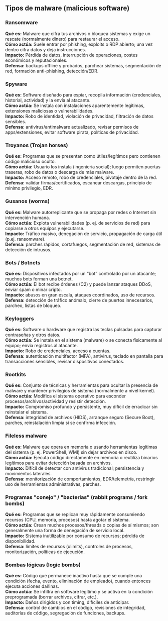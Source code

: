 ## __Tipos de malware__ (malicious software)
### Ransomware
**Qué es:** Malware que cifra tus archivos o bloquea sistemas y exige un rescate (normalmente dinero) para restaurar el acceso.  
**Cómo actúa:** Suele entrar por phishing, exploits o RDP abierto; una vez dentro cifra datos y deja instrucciones.  
**Impacto:** Pérdida de datos, interrupción de operaciones, costes económicos y reputacionales.  
**Defensa:** backups offline y probados, parchear sistemas, segmentación de red, formación anti-phishing, detección/EDR.

### Spyware
**Qué es:** Software diseñado para espiar, recopila información (credenciales, historial, actividad) y la envía al atacante.  
**Cómo actúa:** Se instala con instalaciones aparentemente legítimas, extensiones maliciosas o vulnerabilidades.  
**Impacto:** Robo de identidad, violación de privacidad, filtración de datos sensibles.  
**Defensa:** antivirus/antimalware actualizado, revisar permisos de apps/extensiones, evitar software pirata, políticas de privacidad.

### Troyanos (Trojan horses)
**Qué es:** Programas que se presentan como útiles/legítimos pero contienen código malicioso oculto.  
**Cómo actúa:** Usuario los instala (ingeniería social); luego permiten puertas traseras, robo de datos o descarga de más malware.  
**Impacto:** Acceso remoto, robo de credenciales, pivotaje dentro de la red.  
**Defensa:** validar firmas/certificados, escanear descargas, principio de mínimo privilegio, EDR.

### Gusanos (worms)
**Qué es:** Malware autorreplicante que se propaga por redes o Internet sin intervención humana.  
**Cómo actúa:** Explota vulnerabilidades (p. ej. de servicios de red) para copiarse a otros equipos y ejecutarse.  
**Impacto:** Tráfico masivo, denegación de servicio, propagación de carga útil (p.ej. ransomware).  
**Defensa:** parches rápidos, cortafuegos, segmentación de red, sistemas de detección de intrusos.

### Bots / Botnets
**Qué es:** Dispositivos infectados por un “bot” controlado por un atacante; muchos bots forman una botnet.  
**Cómo actúa:** El bot recibe órdenes (C2) y puede lanzar ataques DDoS, enviar spam o minar cripto.  
**Impacto:** abusos en gran escala, ataques coordinados, uso de recursos.  
**Defensa:** detección de tráfico anómalo, cierre de puertos innecesarios, parcheo, listas de bloqueo.

### Keyloggers
**Qué es:** Software o hardware que registra las teclas pulsadas para capturar contraseñas y otros datos.  
**Cómo actúa:** Se instala en el sistema (malware) o se conecta físicamente al equipo; envía registros al atacante.  
**Impacto:** Robo de credenciales, acceso a cuentas.  
**Defensa:** autenticación multifactor (MFA), antivirus, teclado en pantalla para transacciones sensibles, revisar dispositivos conectados.

### Rootkits
**Qué es:** Conjunto de técnicas y herramientas para ocultar la presencia de malware y mantener privilegios de sistema (normalmente a nivel kernel).  
**Cómo actúa:** Modifica el sistema operativo para esconder procesos/archivos/actividad y resistir detección.  
**Impacto:** Compromiso profundo y persistente, muy difícil de erradicar sin reinstalar el sistema.  
**Defensa:** integridad de archivos (HIDS), arranque seguro (Secure Boot), parches, reinstalación limpia si se confirma infección.

### Fileless malware
**Qué es:** Malware que opera en memoria o usando herramientas legítimas del sistema (p. ej. PowerShell, WMI) sin dejar archivos en disco.  
**Cómo actúa:** Ejecuta código directamente en memoria o reutiliza binarios legítimos para evitar detección basada en archivos.  
**Impacto:** Difícil de detectar con antivirus tradicional; persistencia y movimientos laterales.  
**Defensa:** monitorización de comportamientos, EDR/telemetría, restringir uso de herramientas administrativas, parches.

### Programas "conejo" / "bacterias" (rabbit programs / fork bombs)
**Qué es:** Programas que se replican muy rápidamente consumiendo recursos (CPU, memoria, procesos) hasta agotar el sistema.  
**Cómo actúa:** Crean muchos procesos/threads o copias de sí mismos; son generalmente una forma de denegación de servicio local.  
**Impacto:** Sistema inutilizable por consumo de recursos; pérdida de disponibilidad.  
**Defensa:** límites de recursos (ulimits), controles de procesos, monitorización, políticas de ejecución.

### Bombas lógicas (logic bombs)
**Qué es:** Código que permanece inactivo hasta que se cumple una condición (fecha, evento, eliminación de empleado), cuando entonces ejecuta acciones dañinas.  
**Cómo actúa:** Se infiltra en software legítimo y se activa en la condición preprogramada (borrar archivos, cifrar, etc.).  
**Impacto:** Daños dirigidos y con timing, difíciles de anticipar.  
**Defensa:** control de cambios en el código, revisiones de integridad, auditorías de código, segregación de funciones, backups.